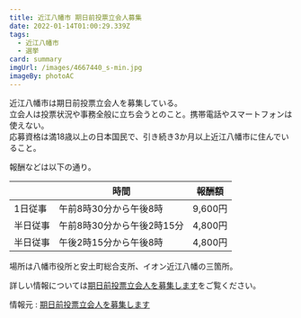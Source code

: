```yaml
---
title: 近江八幡市 期日前投票立会人募集
date: 2022-01-14T01:00:29.339Z
tags:
  - 近江八幡市
  - 選挙
card: summary
imgUrl: /images/4667440_s-min.jpg
imageBy: photoAC
---
```

近江八幡市は期日前投票立会人を募集している。  
立会人は投票状況や事務全般に立ち会うとのこと。携帯電話やスマートフォンは使えない。  
応募資格は満18歳以上の日本国民で、引き続き3か月以上近江八幡市に住んでいること。  

報酬などは以下の通り。

||時間|報酬額|
|---|---|---|
|1日従事|午前8時30分から午後8時|9,600円|
|半日従事|午前8時30分から午後2時15分|4,800円|
|半日従事|午後2時15分から午後8時|4,800円|

場所は八幡市役所と安土町総合支所、イオン近江八幡の三箇所。

詳しい情報については[期日前投票立会人を募集します](https://www.city.omihachiman.lg.jp/bosyu/20732.html)をご覧ください。

情報元 : [期日前投票立会人を募集します](https://www.city.omihachiman.lg.jp/bosyu/20732.html)